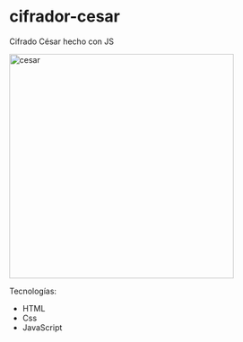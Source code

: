 # cifrador-cesar
Cifrado César hecho con JS

<img src="https://i.ibb.co/5FdyLVM/Screen-Shot-2021-02-25-at-00-15-17.png" alt="cesar" width="400"/>


Tecnologías:
- HTML
- Css
- JavaScript
